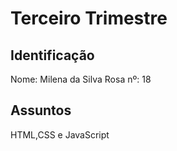 # Terceiro Trimestre

## Identificação
Nome: Milena da Silva Rosa nº: 18

## Assuntos
HTML,CSS e JavaScript
